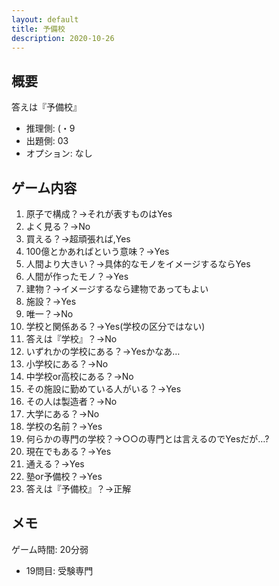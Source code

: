 ```yaml
---
layout: default
title: 予備校
description: 2020-10-26
---
```


## 概要

答えは『予備校』

- 推理側: (・9
- 出題側: 03
- オプション: なし

## ゲーム内容

1. 原子で構成？→それが表すものはYes
2. よく見る？→No
3. 買える？→超頑張れば,Yes
4. 100億とかあればという意味？→Yes
5. 人間より大きい？→具体的なモノをイメージするならYes
6. 人間が作ったモノ？→Yes
7. 建物？→イメージするなら建物であってもよい
8. 施設？→Yes
9. 唯一？→No
10. 学校と関係ある？→Yes(学校の区分ではない)
11. 答えは『学校』？→No
12. いずれかの学校にある？→Yesかなあ…
13. 小学校にある？→No
14. 中学校or高校にある？→No
15. その施設に勤めている人がいる？→Yes
16. その人は製造者？→No
17. 大学にある？→No
18. 学校の名前？→Yes
19. 何らかの専門の学校？→○○の専門とは言えるのでYesだが…?
20. 現在でもある？→Yes
21. 通える？→Yes
22. 塾or予備校？→Yes
23. 答えは『予備校』？→正解

## メモ

ゲーム時間: 20分弱

- 19問目: 受験専門
